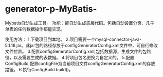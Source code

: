 # generator-p-MyBatis-
Mybatis自动生成工具。
功能：能自动生成底层代码。包括自动设置分页，几乎单表的任何数据操作都能实现。

使用方法：
1.下载项目到本地。
2.项目需要一个mysql-connector-java-5.1.18.jar。此jar包的路径存放于configGeneratorConfig.xml文件中，可自行修改文件位置。
3.配置configGeneratorConfig.xml,包括数据源，生成文件的包路径，以及需要生成的表数据。
4.将项目包名更换为自定义的。
5.配置ConfigBuild,配置configFile为当前项目文件configGeneratorConfig.xml的存放路径。
6.执行ConfigBuild.build()。
